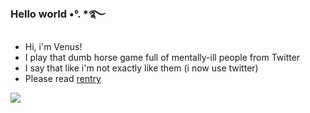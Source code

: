 ### Hello world •°. *࿐
- Hi, i'm Venus!
- I play that dumb horse game full of mentally-ill people from Twitter
- I say that like i'm not exactly like them (i now use twitter)
- Please read [rentry](https://rentry.co/VowsWovenbyBitchesandWhores)


[![](https://media.discordapp.net/attachments/1061880649180532776/1062889867656302622/d8hrgnb-551a8e81-eecd-4092-af57-3b39df57f779.png)](https://www.deviantart.com/celestialbunnie/art/Spring-Bunting-513564167)
